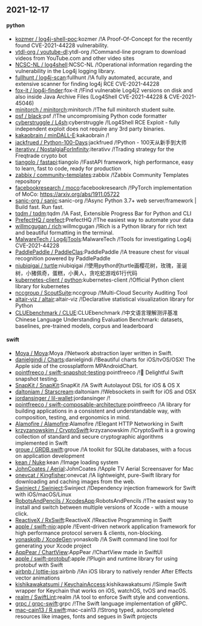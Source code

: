## 2021-12-17

#### python
* [kozmer / log4j-shell-poc](https://github.com/kozmer/log4j-shell-poc):kozmer /!A Proof-Of-Concept for the recently found CVE-2021-44228 vulnerability.
* [ytdl-org / youtube-dl](https://github.com/ytdl-org/youtube-dl):ytdl-org /!Command-line program to download videos from YouTube.com and other video sites
* [NCSC-NL / log4shell](https://github.com/NCSC-NL/log4shell):NCSC-NL /!Operational information regarding the vulnerability in the Log4j logging library.
* [fullhunt / log4j-scan](https://github.com/fullhunt/log4j-scan):fullhunt /!A fully automated, accurate, and extensive scanner for finding log4j RCE CVE-2021-44228
* [fox-it / log4j-finder](https://github.com/fox-it/log4j-finder):fox-it /!Find vulnerable Log4j2 versions on disk and also inside Java Archive Files (Log4Shell CVE-2021-44228 & CVE-2021-45046)
* [minitorch / minitorch](https://github.com/minitorch/minitorch):minitorch /!The full minitorch student suite.
* [psf / black](https://github.com/psf/black):psf /!The uncompromising Python code formatter
* [cyberstruggle / L4sh](https://github.com/cyberstruggle/L4sh):cyberstruggle /!Log4Shell RCE Exploit - fully independent exploit does not require any 3rd party binaries.
* [kakaobrain / minDALL-E](https://github.com/kakaobrain/minDALL-E):kakaobrain /!
* [jackfrued / Python-100-Days](https://github.com/jackfrued/Python-100-Days):jackfrued /!Python - 100天从新手到大师
* [iterativv / NostalgiaForInfinity](https://github.com/iterativv/NostalgiaForInfinity):iterativv /!Trading strategy for the Freqtrade crypto bot
* [tiangolo / fastapi](https://github.com/tiangolo/fastapi):tiangolo /!FastAPI framework, high performance, easy to learn, fast to code, ready for production
* [zabbix / community-templates](https://github.com/zabbix/community-templates):zabbix /!Zabbix Community Templates repository
* [facebookresearch / moco](https://github.com/facebookresearch/moco):facebookresearch /!PyTorch implementation of MoCo: https://arxiv.org/abs/1911.05722
* [sanic-org / sanic](https://github.com/sanic-org/sanic):sanic-org /!Async Python 3.7+ web server/framework | Build fast. Run fast.
* [tqdm / tqdm](https://github.com/tqdm/tqdm):tqdm /!A Fast, Extensible Progress Bar for Python and CLI
* [PrefectHQ / prefect](https://github.com/PrefectHQ/prefect):PrefectHQ /!The easiest way to automate your data
* [willmcgugan / rich](https://github.com/willmcgugan/rich):willmcgugan /!Rich is a Python library for rich text and beautiful formatting in the terminal.
* [MalwareTech / Log4jTools](https://github.com/MalwareTech/Log4jTools):MalwareTech /!Tools for investigating Log4j CVE-2021-44228
* [PaddlePaddle / PaddleClas](https://github.com/PaddlePaddle/PaddleClas):PaddlePaddle /!A treasure chest for visual recognition powered by PaddlePaddle
* [niubiqigai / turtle](https://github.com/niubiqigai/turtle):niubiqigai /!使用python的turtle画樱花树，玫瑰，圣诞树，小猪佩奇，蛋糕，小黄人，贪吃蛇游戏61行代码
* [kubernetes-client / python](https://github.com/kubernetes-client/python):kubernetes-client /!Official Python client library for kubernetes
* [nccgroup / ScoutSuite](https://github.com/nccgroup/ScoutSuite):nccgroup /!Multi-Cloud Security Auditing Tool
* [altair-viz / altair](https://github.com/altair-viz/altair):altair-viz /!Declarative statistical visualization library for Python
* [CLUEbenchmark / CLUE](https://github.com/CLUEbenchmark/CLUE):CLUEbenchmark /!中文语言理解测评基准 Chinese Language Understanding Evaluation Benchmark: datasets, baselines, pre-trained models, corpus and leaderboard

#### swift
* [Moya / Moya](https://github.com/Moya/Moya):Moya /!Network abstraction layer written in Swift.
* [danielgindi / Charts](https://github.com/danielgindi/Charts):danielgindi /!Beautiful charts for iOS/tvOS/OSX! The Apple side of the crossplatform MPAndroidChart.
* [pointfreeco / swift-snapshot-testing](https://github.com/pointfreeco/swift-snapshot-testing):pointfreeco /!📸 Delightful Swift snapshot testing.
* [SnapKit / SnapKit](https://github.com/SnapKit/SnapKit):SnapKit /!A Swift Autolayout DSL for iOS & OS X
* [daltoniam / Starscream](https://github.com/daltoniam/Starscream):daltoniam /!Websockets in swift for iOS and OSX
* [jordansinger / lil-wallet](https://github.com/jordansinger/lil-wallet):jordansinger /!
* [pointfreeco / swift-composable-architecture](https://github.com/pointfreeco/swift-composable-architecture):pointfreeco /!A library for building applications in a consistent and understandable way, with composition, testing, and ergonomics in mind.
* [Alamofire / Alamofire](https://github.com/Alamofire/Alamofire):Alamofire /!Elegant HTTP Networking in Swift
* [krzyzanowskim / CryptoSwift](https://github.com/krzyzanowskim/CryptoSwift):krzyzanowskim /!CryptoSwift is a growing collection of standard and secure cryptographic algorithms implemented in Swift
* [groue / GRDB.swift](https://github.com/groue/GRDB.swift):groue /!A toolkit for SQLite databases, with a focus on application development
* [kean / Nuke](https://github.com/kean/Nuke):kean /!Image loading system
* [JohnCoates / Aerial](https://github.com/JohnCoates/Aerial):JohnCoates /!Apple TV Aerial Screensaver for Mac
* [onevcat / Kingfisher](https://github.com/onevcat/Kingfisher):onevcat /!A lightweight, pure-Swift library for downloading and caching images from the web.
* [Swinject / Swinject](https://github.com/Swinject/Swinject):Swinject /!Dependency injection framework for Swift with iOS/macOS/Linux
* [RobotsAndPencils / XcodesApp](https://github.com/RobotsAndPencils/XcodesApp):RobotsAndPencils /!The easiest way to install and switch between multiple versions of Xcode - with a mouse click.
* [ReactiveX / RxSwift](https://github.com/ReactiveX/RxSwift):ReactiveX /!Reactive Programming in Swift
* [apple / swift-nio](https://github.com/apple/swift-nio):apple /!Event-driven network application framework for high performance protocol servers & clients, non-blocking.
* [yonaskolb / XcodeGen](https://github.com/yonaskolb/XcodeGen):yonaskolb /!A Swift command line tool for generating your Xcode project
* [AppPear / ChartView](https://github.com/AppPear/ChartView):AppPear /!ChartView made in SwiftUI
* [apple / swift-protobuf](https://github.com/apple/swift-protobuf):apple /!Plugin and runtime library for using protobuf with Swift
* [airbnb / lottie-ios](https://github.com/airbnb/lottie-ios):airbnb /!An iOS library to natively render After Effects vector animations
* [kishikawakatsumi / KeychainAccess](https://github.com/kishikawakatsumi/KeychainAccess):kishikawakatsumi /!Simple Swift wrapper for Keychain that works on iOS, watchOS, tvOS and macOS.
* [realm / SwiftLint](https://github.com/realm/SwiftLint):realm /!A tool to enforce Swift style and conventions.
* [grpc / grpc-swift](https://github.com/grpc/grpc-swift):grpc /!The Swift language implementation of gRPC.
* [mac-cain13 / R.swift](https://github.com/mac-cain13/R.swift):mac-cain13 /!Strong typed, autocompleted resources like images, fonts and segues in Swift projects
